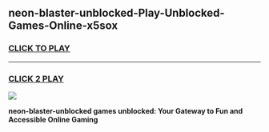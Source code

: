 
## neon-blaster-unblocked-Play-Unblocked-Games-Online-x5sox
<h3>
<a href="https://premium76.site?title=neon-blaster-unblocked&ref=25A">CLICK TO PLAY</a></h3>
<hr>

<h3>
<a href="https://premium76.site?title=neon-blaster-unblocked&ref=25A">CLICK 2 PLAY</a>
  
</h3>

<a href="https://premium76.site?title=neon-blaster-unblocked&ref=25A"><img src="https://clearcache.store/games.png"></a>


**neon-blaster-unblocked games unblocked: Your Gateway to Fun and Accessible Online Gaming**
